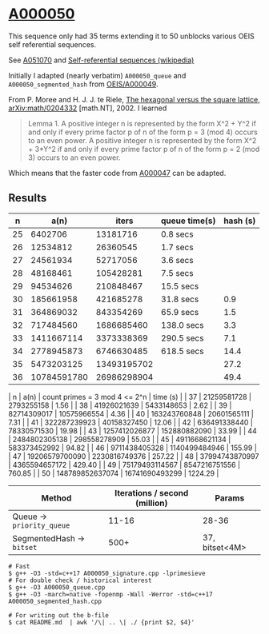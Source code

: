 # [A000050](https://oeis.org/A000050)

This sequence only had 35 terms extending it to 50 unblocks various OEIS
self referential sequences.

See [A051070](https://oeis.org/A051070) and
[Self-referential sequences (wikipedia)](https://en.wikipedia.org/wiki/On-Line_Encyclopedia_of_Integer_Sequences#Self-referential_sequences)

Initially I adapted (nearly verbatim) `A000050_queue` and `A000050_segmented_hash`
from [OEIS/A000049](../A000049).

From P. Moree and H. J. J. te Riele,
[The hexagonal versus the square lattice, arXiv:math/0204332](https://arxiv.org/abs/math/0204332)
[math.NT], 2002. I learned

> Lemma 1. A positive integer n is represented by the form X^2 + Y^2 if and only if
every prime factor p of n of the form p = 3 (mod 4) occurs to an even power. A
positive integer n is represented by the form X^2 + 3\*Y^2 if and only if every prime
factor p of n of the form p = 2 (mod 3) occurs to an even power.

Which means that the faster code from [A000047](../A000047) can be adapted.

## Results

| n  | a(n)          | iters          | queue time(s)| hash (s) |
|----|---------------|----------------|--------------|----------|
| 25 | 6402706       | 13181716       | 0.8     secs |          |
| 26 | 12534812      | 26360545       | 1.7     secs |          |
| 27 | 24561934      | 52717056       | 3.6     secs |          |
| 28 | 48168461      | 105428281      | 7.5     secs |          |
| 29 | 94534626      | 210848467      | 15.5    secs |          |
| 30 | 185661958     | 421685278      | 31.8    secs | 0.9      |
| 31 | 364869032     | 843354269      | 65.9    secs | 1.5      |
| 32 | 717484560     | 1686685460     | 138.0   secs | 3.3      |
| 33 | 1411667114    | 3373338369     | 290.5   secs | 7.1      |
| 34 | 2778945873    | 6746630485     | 618.5   secs | 14.4     |
| 35 | 5473203125    | 13493195702    |              | 27.2     |
| 36 | 10784591780   | 26986298904    |              | 49.4     |

| n  | a(n)          | count primes = 3 mod 4 <= 2^n | time (s) |
| 37 | 21259581728   | 2793255158       | 1.56    |
| 38 | 41926021639   | 5433148653       | 2.62    |
| 39 | 82714309017   | 10575966554      | 4.36    |
| 40 | 163243760848  | 20601565111      | 7.31    |
| 41 | 322287239923  | 40158327450      | 12.06   |
| 42 | 636491338440  | 78330571530      | 19.98   |
| 43 | 1257412026877 | 152880882090     | 33.99   |
| 44 | 2484802305138 | 298558278909     | 55.03   |
| 45 | 4911668621134 | 583373452992     | 94.82   |
| 46 | 9711438405328 | 1140499484946    | 155.99  |
| 47 | 19206579700090 | 2230816749376   | 257.22  |
| 48 | 37994743870997 | 4365594657172   | 429.40  |
| 49 | 75179493114567 | 8547216751556   | 760.85  |
| 50 | 148789852637074 | 16741690493299 | 1224.29 |

| Method | Iterations / second (million) | Params |
|--------|-------------------------------|--------|
| Queue -> `priority_queue` | 11-16 | 28-36 |
| SegmentedHash -> `bitset` | 500+  | 37, bitset<4M> |

```
# Fast
$ g++ -O3 -std=c++17 A000050_signature.cpp -lprimesieve
# For double check / historical interest
$ g++ -O3 A000050_queue.cpp
$ g++ -O3 -march=native -fopenmp -Wall -Werror -std=c++17 A000050_segmented_hash.cpp

# For writing out the b-file
$ cat README.md  | awk '/\| .. \| ./ {print $2, $4}'
```

